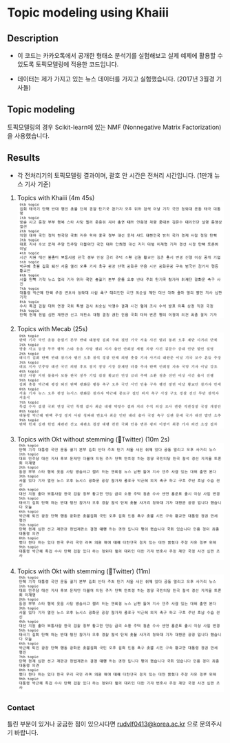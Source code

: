 # Topic modeling using Khaiii


## Description
* 이 코드는 카카오톡에서 공개한 형태소 분석기를 실험해보고 실제 예제에 활용할 수 있도록 토픽모델링에 적용한 코드입니다.

* 데이터는 제가 가지고 있는 뉴스 데이터를 가지고 실험했습니다. (2017년 3월경 기사들)


## Topic modeling
토픽모델링의 경우 Scikit-learn에 있는 NMF (Nonnegative Matrix Factorization)을 사용했습니다.


## Results
*  각 전처리기의 토픽모델링 결과이며, 괄호 안 시간은 전처리 시간입니다. (1만개 뉴스 기사 기준)

1. Topics with Khaiii (4m 45s)
![Topic modeling result](./img/topics_khaiii.png)

2. Topics with Mecab (25s)
![Topic modeling result](./img/topics_mecab.png)

3. Topics with Okt without stemming (Twitter) (10m 2s)
![Topic modeling result](./img/topics_okt.png)

4. Topics with Okt with stemming (Twitter) (11m)
![Topic modeling result](./img/topics_okt.png)


### Contact
틀린 부분이 있거나 궁금한 점이 있으시다면 rudvlf0413@korea.ac.kr 으로 문의주시기 바랍니다.
